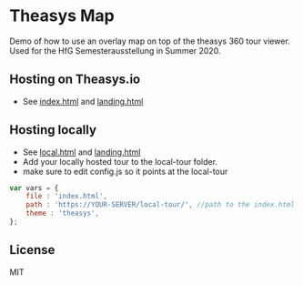 # Theasys Map

Demo of how to use an overlay map on top of the theasys 360 tour viewer.  
Used for the HfG Semesterausstellung in Summer 2020.  

## Hosting on Theasys.io

- See [index.html](index.html) and [landing.html](landing.html)

## Hosting locally

- See [local.html](local.html) and [landing.html](local-landing.html)
- Add your locally hosted tour to the local-tour folder.
- make sure to edit config.js so it points at the local-tour

```js
var vars = {
    file : 'index.html',
    path : 'https://YOUR-SERVER/local-tour/', //path to the index.html
    theme : 'theasys',
};
```

## License

MIT